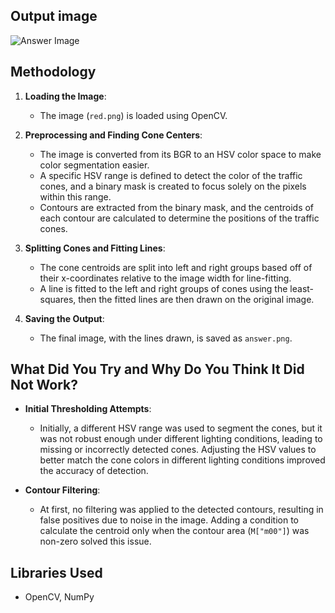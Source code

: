 ## Output image
![Answer Image](answer.png)

## Methodology

1. **Loading the Image**:
   - The image (`red.png`) is loaded using OpenCV.

2. **Preprocessing and Finding Cone Centers**:
   - The image is converted from its BGR to an HSV color space to make color segmentation easier.
   - A specific HSV range is defined to detect the color of the traffic cones, and a binary mask is created to focus solely on the pixels within this range.
   - Contours are extracted from the binary mask, and the centroids of each contour are calculated to determine the positions of the traffic cones.

3. **Splitting Cones and Fitting Lines**:
   - The cone centroids are split into left and right groups based off of their x-coordinates relative to the image width for line-fitting.
   - A line is fitted to the left and right groups of cones using the least-squares, then the fitted lines are then drawn on the original image.

4. **Saving the Output**:
   - The final image, with the lines drawn, is saved as `answer.png`.

## What Did You Try and Why Do You Think It Did Not Work?

- **Initial Thresholding Attempts**:
  - Initially, a different HSV range was used to segment the cones, but it was not robust enough under different lighting conditions, leading to missing or incorrectly detected cones. Adjusting the HSV values to better match the cone colors in different lighting conditions improved the accuracy of detection.
  
- **Contour Filtering**:
  - At first, no filtering was applied to the detected contours, resulting in false positives due to noise in the image. Adding a condition to calculate the centroid only when the contour area (`M["m00"]`) was non-zero solved this issue.

## Libraries Used

- OpenCV, NumPy

